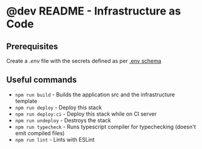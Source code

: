# @dev README - Infrastructure as Code

## Prerequisites
Create a _.env_ file with the secrets defined as per [.env schema](/web-app/infra/lib/utils/env.ts)

## Useful commands
* `npm run build` - Builds the application src and the infrastructure template
* `npm run deploy` - Deploy this stack 
* `npm run deploy:ci` - Deploy this stack while on CI server
* `npm run undeploy` - Destroys the stack
* `npm run typecheck` - Runs typescript compiler for typechecking (doesn't emit compiled files)
* `npm run lint` - Lints with ESLint
